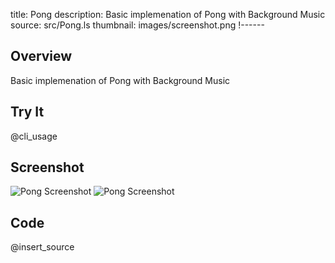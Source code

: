 title: Pong
description: Basic implemenation of Pong with Background Music
source: src/Pong.ls
thumbnail: images/screenshot.png
!------

## Overview
Basic implemenation of Pong with Background Music

## Try It
@cli_usage

## Screenshot
![Pong Screenshot](images/screenshot.png)
![Pong Screenshot](images/screenshot2.png)

## Code
@insert_source
